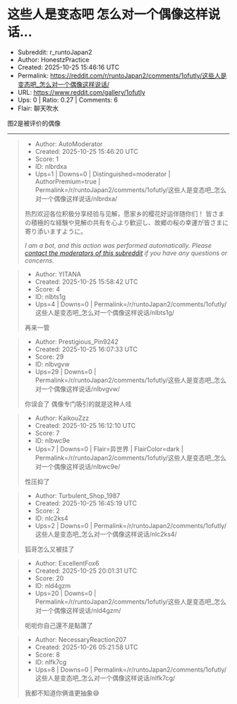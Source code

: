 # 这些人是变态吧 怎么对一个偶像这样说话...

- Subreddit: r_runtoJapan2
- Author: HonestzPractice
- Created: 2025-10-25 15:46:16 UTC
- Permalink: https://reddit.com/r/runtoJapan2/comments/1ofutly/这些人是变态吧_怎么对一个偶像这样说话/
- URL: https://www.reddit.com/gallery/1ofutly
- Ups: 0 | Ratio: 0.27 | Comments: 6
- Flair: 聊天吹水


图2是被评价的偶像


---

> - Author: AutoModerator
> - Created: 2025-10-25 15:46:20 UTC
> - Score: 1
> - ID: nlbrdxa
> - Ups=1 | Downs=0 | Distinguished=moderator | AuthorPremium=true | Permalink=/r/runtoJapan2/comments/1ofutly/这些人是变态吧_怎么对一个偶像这样说话/nlbrdxa/
>
> 热烈欢迎各位积极分享经验与见解，愿家乡的樱花好运伴随你们！
> 皆さまの積極的な経験や見解の共有を心より歓迎し、故郷の桜の幸運が皆さまに寄り添いますように。
> 
> *I am a bot, and this action was performed automatically. Please [contact the moderators of this subreddit](/message/compose/?to=/r/runtoJapan2) if you have any questions or concerns.*

> - Author: YITANA
> - Created: 2025-10-25 15:58:42 UTC
> - Score: 4
> - ID: nlbts1g
> - Ups=4 | Downs=0 | Permalink=/r/runtoJapan2/comments/1ofutly/这些人是变态吧_怎么对一个偶像这样说话/nlbts1g/
>
> 再来一管

> - Author: Prestigious_Pin9242
> - Created: 2025-10-25 16:07:33 UTC
> - Score: 29
> - ID: nlbvgvw
> - Ups=29 | Downs=0 | Permalink=/r/runtoJapan2/comments/1ofutly/这些人是变态吧_怎么对一个偶像这样说话/nlbvgvw/
>
>  你误会了 偶像专门吸引的就是这种人哇

> - Author: KaikouZzz
> - Created: 2025-10-25 16:12:10 UTC
> - Score: 7
> - ID: nlbwc9e
> - Ups=7 | Downs=0 | Flair=异世界 | FlairColor=dark | Permalink=/r/runtoJapan2/comments/1ofutly/这些人是变态吧_怎么对一个偶像这样说话/nlbwc9e/
>
> 性压抑了

> - Author: Turbulent_Shop_1987
> - Created: 2025-10-25 16:45:19 UTC
> - Score: 2
> - ID: nlc2ks4
> - Ups=2 | Downs=0 | Permalink=/r/runtoJapan2/comments/1ofutly/这些人是变态吧_怎么对一个偶像这样说话/nlc2ks4/
>
> 狐哥怎么又被挂了

> - Author: ExcellentFox6
> - Created: 2025-10-25 20:01:31 UTC
> - Score: 20
> - ID: nld4gzm
> - Ups=20 | Downs=0 | Permalink=/r/runtoJapan2/comments/1ofutly/这些人是变态吧_怎么对一个偶像这样说话/nld4gzm/
>
> 呃呃你自己還不是點讚了

> - Author: NecessaryReaction207
> - Created: 2025-10-26 05:21:58 UTC
> - Score: 8
> - ID: nlfk7cg
> - Ups=8 | Downs=0 | Permalink=/r/runtoJapan2/comments/1ofutly/这些人是变态吧_怎么对一个偶像这样说话/nlfk7cg/
>
> 我都不知道你俩谁更抽象😅
